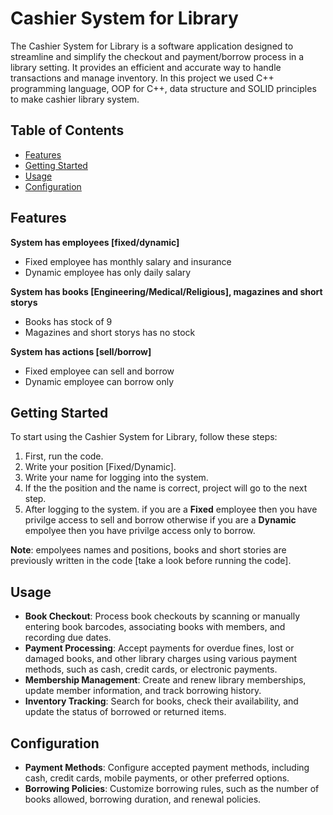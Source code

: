 # Cashier System for Library

The Cashier System for Library is a software application designed to streamline and simplify the checkout and payment/borrow process in a library setting. It provides an efficient and accurate way to handle transactions and manage inventory. 
In this project we used C++ programming language, OOP for C++, data structure and SOLID principles to make cashier library system.

## Table of Contents

- [Features](#features)
- [Getting Started](#getting-started)
- [Usage](#usage)
- [Configuration](#configuration)

## Features

**System has employees [fixed/dynamic]**
- Fixed employee has monthly salary and insurance
- Dynamic employee has only daily salary

**System has books [Engineering/Medical/Religious], magazines and short storys**
- Books has stock of 9
- Magazines and short storys has no stock

**System has actions [sell/borrow]**
- Fixed employee can sell and borrow
- Dynamic employee can borrow only

## Getting Started

To start using the Cashier System for Library, follow these steps:

1. First, run the code.
2. Write your position [Fixed/Dynamic].
3. Write your name for logging into the system.
4. If the the position and the name is correct, project will go to the next step.
5. After logging to the system. if you are a **Fixed** employee then you have privilge access to sell and borrow otherwise if you are a **Dynamic** empolyee then you have privilge access only to borrow.

**Note**: empolyees names and positions, books and short stories are previously written in the code [take a look before running the code].
## Usage

- **Book Checkout**: Process book checkouts by scanning or manually entering book barcodes, associating books with members, and recording due dates.
- **Payment Processing**: Accept payments for overdue fines, lost or damaged books, and other library charges using various payment methods, such as cash, credit cards, or electronic payments.
- **Membership Management**: Create and renew library memberships, update member information, and track borrowing history.
- **Inventory Tracking**: Search for books, check their availability, and update the status of borrowed or returned items.

## Configuration

- **Payment Methods**: Configure accepted payment methods, including cash, credit cards, mobile payments, or other preferred options.
- **Borrowing Policies**: Customize borrowing rules, such as the number of books allowed, borrowing duration, and renewal policies.